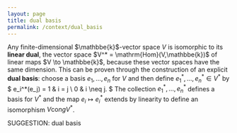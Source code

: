 ```yaml
---
layout: page
title: dual basis
permalink: /context/dual_basis
---
```

Any finite-dimensional $\mathbbe{k}$-vector space $V$ is isomorphic to its **linear dual**, the vector space $V^* = \mathrm{Hom}(V,\mathbbe{k})$ of linear maps $V \to \mathbbe{k}$, because these vector spaces have the same dimension. This can be proven through the construction of an explicit **dual basis**: choose a basis $e_1,\ldots, e_n$ for $V$ and then define $e_1^*,\ldots, e_n^* \in V^*$ by $ e_i^*(e_j) =   1 & i = j \\ 0 & i \neq j. $ The collection $e_1^*,\ldots, e_n^*$ defines a basis for $V^*$ and the map $e_i \mapsto e_i^*$ extends by linearity to define an isomorphism $V \mathrm{co}ng V^*$.

SUGGESTION: dual basis